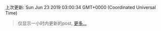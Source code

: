 
  
 上次更新: Sun Jun 23 2019 03:00:34 GMT+0000 (Coordinated Universal Time) 

 > 仅显示一小时内更新的post, [更多...](screenshots/)
  